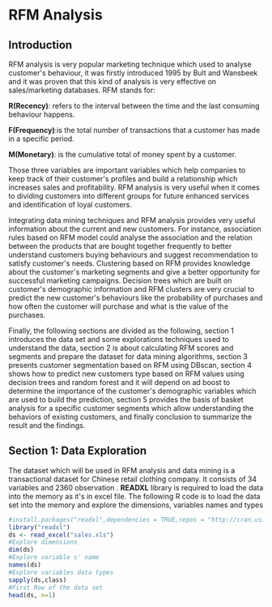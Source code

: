 # RFM Analysis
## Introduction
RFM analysis is very popular marketing technique which used to analyse customer's behaviour, it was firstly introduced 1995 by Bult and Wansbeek and it was proven that this kind of analysis is very effective on sales/marketing databases.
RFM stands for: 


**R(Recency)**: refers to the interval between the time and the last consuming behaviour happens.

**F(Frequency)**:is the total number of transactions that a customer has made in a specific period.

**M(Monetary)**: is the cumulative total of money spent by a customer.

Those three variables are important variables which help companies to keep track of their customer's profiles and build a relationship which increases sales and profitability. RFM analysis is very useful when it comes to dividing customers into different groups for future enhanced services and identification of loyal customers.

Integrating data mining techniques and RFM analysis provides very useful information about the current and new customers. For instance, association rules based on RFM model could analyse the association and the relation between the products that are bought together frequently to better understand customers buying behaviours and suggest recommendation to satisfy customer's needs. Clustering based on RFM provides knowledge about the customer's marketing segments and give a better opportunity for successful marketing campaigns.
Decision trees which are built on customer's demographic information and RFM clusters are very crucial to predict the new customer's behaviours like the probability of purchases and how often the customer will purchase and what is the value of the purchases.

Finally, the following sections are divided as the following, section 1 introduces the data set and some explorations techniques used to understand the data, section 2 is about calculating RFM scores and segments and prepare the dataset for data mining algorithms, section 3 presents customer segmentation based on RFM using DBscan, section 4  shows how to predict new customers type based on RFM values using decision trees and random forest and it will depend on ad boost to determine the   importance of the customer's demographic variables which are used to build the prediction, section 5 provides the basis of basket analysis for a specific customer segments which allow understanding the behaviors of existing customers, and finally conclusion to summarize the result and the findings.

## Section 1:  Data Exploration
The dataset which will be used in RFM analysis and data mining is a transactional dataset for Chinese retail clothing company. It consists of 34 variables and 2360 observation . **READXL** library is required to load the data into the memory as it's in excel file. The following R code is to load the data set into the memory and explore the dimensions, variables names and types

```R
#install.packages("readxl",dependencies = TRUE,repos = "http://cran.us.r-project.org")
library("readxl")
ds <- read_excel("sales.xls")
#Explore dimensions 
dim(ds)
#Explore variable s' name
names(ds)
#Explore variables data types 
sapply(ds,class)
#First Row of the data set
head(ds, n=1)
```
